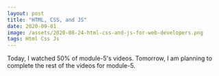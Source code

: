 ```yaml
---
layout: post
title: "HTML, CSS, and JS"
date: 2020-09-01
image: /assets/2020-08-24-html-css-and-js-for-web-developers.png
tags: Html Css Js
---
```


Today, I watched 50% of module-5's videos. Tomorrow, I am planning to complete the rest of the videos for module-5.

